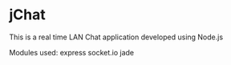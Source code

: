 jChat
=====

This is a real time LAN Chat application developed using Node.js

Modules used: express
              socket.io
              jade
